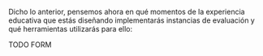 Dicho lo anterior, pensemos ahora en qué momentos de la experiencia educativa que estás diseñando implementarás instancias de evaluación y qué herramientas utilizarás para ello:

TODO FORM